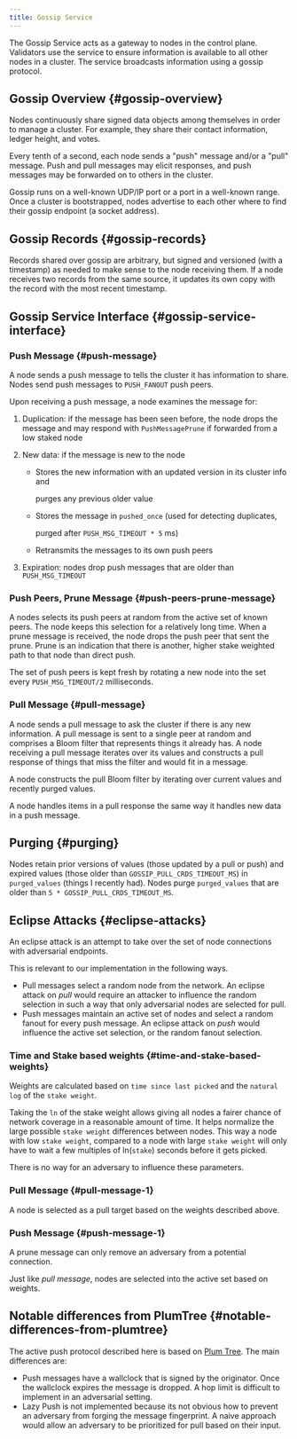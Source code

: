 ```yaml
---
title: Gossip Service
---
```


The Gossip Service acts as a gateway to nodes in the control plane. Validators use the service to ensure information is available to all other nodes in a cluster. The service broadcasts information using a gossip protocol.

## Gossip Overview {#gossip-overview}

Nodes continuously share signed data objects among themselves in order to manage a cluster. For example, they share their contact information, ledger height, and votes.

Every tenth of a second, each node sends a "push" message and/or a "pull" message. Push and pull messages may elicit responses, and push messages may be forwarded on to others in the cluster.

Gossip runs on a well-known UDP/IP port or a port in a well-known range. Once a cluster is bootstrapped, nodes advertise to each other where to find their gossip endpoint \(a socket address\).

## Gossip Records {#gossip-records}

Records shared over gossip are arbitrary, but signed and versioned \(with a timestamp\) as needed to make sense to the node receiving them. If a node receives two records from the same source, it updates its own copy with the record with the most recent timestamp.

## Gossip Service Interface {#gossip-service-interface}

### Push Message {#push-message}

A node sends a push message to tells the cluster it has information to share. Nodes send push messages to `PUSH_FANOUT` push peers.

Upon receiving a push message, a node examines the message for:

1. Duplication: if the message has been seen before, the node drops the message and may respond with `PushMessagePrune` if forwarded from a low staked node
2. New data: if the message is new to the node

   - Stores the new information with an updated version in its cluster info and

     purges any previous older value

   - Stores the message in `pushed_once` \(used for detecting duplicates,

     purged after `PUSH_MSG_TIMEOUT * 5` ms\)

   - Retransmits the messages to its own push peers

3. Expiration: nodes drop push messages that are older than `PUSH_MSG_TIMEOUT`

### Push Peers, Prune Message {#push-peers-prune-message}

A nodes selects its push peers at random from the active set of known peers. The node keeps this selection for a relatively long time. When a prune message is received, the node drops the push peer that sent the prune. Prune is an indication that there is another, higher stake weighted path to that node than direct push.

The set of push peers is kept fresh by rotating a new node into the set every `PUSH_MSG_TIMEOUT/2` milliseconds.

### Pull Message {#pull-message}

A node sends a pull message to ask the cluster if there is any new information. A pull message is sent to a single peer at random and comprises a Bloom filter that represents things it already has. A node receiving a pull message iterates over its values and constructs a pull response of things that miss the filter and would fit in a message.

A node constructs the pull Bloom filter by iterating over current values and recently purged values.

A node handles items in a pull response the same way it handles new data in a push message.

## Purging {#purging}

Nodes retain prior versions of values \(those updated by a pull or push\) and expired values \(those older than `GOSSIP_PULL_CRDS_TIMEOUT_MS`\) in `purged_values` \(things I recently had\). Nodes purge `purged_values` that are older than `5 * GOSSIP_PULL_CRDS_TIMEOUT_MS`.

## Eclipse Attacks {#eclipse-attacks}

An eclipse attack is an attempt to take over the set of node connections with adversarial endpoints.

This is relevant to our implementation in the following ways.

- Pull messages select a random node from the network. An eclipse attack on _pull_ would require an attacker to influence the random selection in such a way that only adversarial nodes are selected for pull.
- Push messages maintain an active set of nodes and select a random fanout for every push message. An eclipse attack on _push_ would influence the active set selection, or the random fanout selection.

### Time and Stake based weights {#time-and-stake-based-weights}

Weights are calculated based on `time since last picked` and the `natural log` of the `stake weight`.

Taking the `ln` of the stake weight allows giving all nodes a fairer chance of network coverage in a reasonable amount of time. It helps normalize the large possible `stake weight` differences between nodes. This way a node with low `stake weight`, compared to a node with large `stake weight` will only have to wait a few multiples of ln\(`stake`\) seconds before it gets picked.

There is no way for an adversary to influence these parameters.

### Pull Message {#pull-message-1}

A node is selected as a pull target based on the weights described above.

### Push Message {#push-message-1}

A prune message can only remove an adversary from a potential connection.

Just like _pull message_, nodes are selected into the active set based on weights.

## Notable differences from PlumTree {#notable-differences-from-plumtree}

The active push protocol described here is based on
[Plum Tree](https://haslab.uminho.pt/sites/default/files/jop/files/lpr07a.pdf).
The main differences are:

- Push messages have a wallclock that is signed by the originator. Once the wallclock expires the message is dropped. A hop limit is difficult to implement in an adversarial setting.
- Lazy Push is not implemented because its not obvious how to prevent an adversary from forging the message fingerprint. A naive approach would allow an adversary to be prioritized for pull based on their input.
